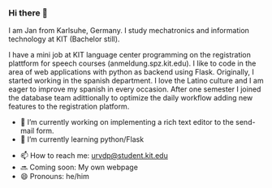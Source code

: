 ### Hi there 👋
I am Jan from Karlsuhe, Germany. I study mechatronics and information technology at KIT (Bachelor still).

I have a mini job at KIT language center programming on the registration plattform for speech courses (anmeldung.spz.kit.edu).
I like to code in the area of web applications with python as backend using Flask.
Originally, I started working in the spanish department. I love the Latino culture and I am eager to improve my spanish in every occasion.
After one semester I joined the database team adittionally to optimize the daily workflow adding new features to the registration platform.

- 🔭 I’m currently working on implementing a rich text editor to the send-mail form.
- 🌱 I’m currently learning python/Flask
<!--
- 👯 I’m looking to collaborate on ...
- 🤔 I’m looking for help with ...
- 💬 Ask me about ...
- ⚡ Fun fact: ...
-->
- 📫 How to reach me: urvdp@student.kit.edu
- 🔜 Coming soon: My own webpage
- 😄 Pronouns: he/him


